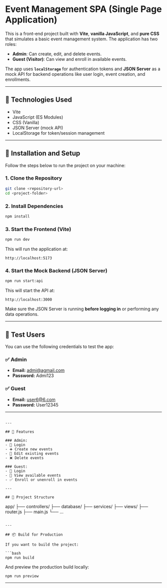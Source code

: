# Event Management SPA (Single Page Application)

This is a front-end project built with **Vite**, **vanilla JavaScript**, and **pure CSS** that simulates a basic event management system. The application has two roles:

- **Admin**: Can create, edit, and delete events.
- **Guest (Visitor)**: Can view and enroll in available events.

The app uses **`localStorage`** for authentication tokens and **JSON Server** as a mock API for backend operations like user login, event creation, and enrollments.

---

## 🔧 Technologies Used

- Vite
- JavaScript (ES Modules)
- CSS (Vanilla)
- JSON Server (mock API)
- LocalStorage for token/session management

---

## 🚀 Installation and Setup

Follow the steps below to run the project on your machine:

### 1. Clone the Repository

```bash
git clone <repository-url>
cd <project-folder>
```

### 2. Install Dependencies

```bash
npm install
```

### 3. Start the Frontend (Vite)

```bash
npm run dev
```

This will run the application at:

```
http://localhost:5173
```

### 4. Start the Mock Backend (JSON Server)

```bash
npm run start:api
```

This will start the API at:

```
http://localhost:3000
```

Make sure the JSON Server is running **before logging in** or performing any data operations.

---

## 👤 Test Users

You can use the following credentials to test the app:

### ✅ Admin

- **Email:** admi@agmail.com  
- **Password:** Admi123

### ✅ Guest

- **Email:** user6@6.com  
- **Password:** User12345

---
```

---

## 📌 Features

### Admin:
- 🔐 Login
- ➕ Create new events
- 📝 Edit existing events
- ❌ Delete events

### Guest:
- 🔐 Login
- 👀 View available events
- ✅ Enroll or unenroll in events

---

## 📁 Project Structure

```
app/
├── controllers/
├── database/
├── services/
├── views/
├── router.js
├── main.js
└── ...
```

---

## 📦 Build for Production

If you want to build the project:

```bash
npm run build
```

And preview the production build locally:

```bash
npm run preview
```

---
